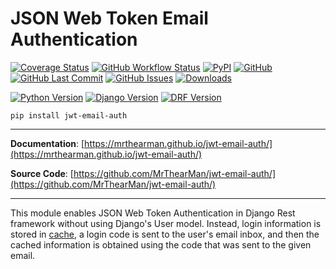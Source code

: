 # JSON Web Token Email Authentication

[![Coverage Status][coverage-badge]][coverage]
[![GitHub Workflow Status][status-badge]][status]
[![PyPI][pypi-badge]][pypi]
[![GitHub][licence-badge]][licence]
[![GitHub Last Commit][repo-badge]][repo]
[![GitHub Issues][issues-badge]][issues]
[![Downloads][downloads-badge]][pypi]

[![Python Version][version-badge]][pypi]
[![Django Version][django-badge]][pypi]
[![DRF Version][drf-badge]][pypi]

```shell
pip install jwt-email-auth
```

---

**Documentation**: [https://mrthearman.github.io/jwt-email-auth/](https://mrthearman.github.io/jwt-email-auth/)

**Source Code**: [https://github.com/MrThearMan/jwt-email-auth/](https://github.com/MrThearMan/jwt-email-auth/)

---


This module enables JSON Web Token Authentication in Django Rest framework without using Django's User model.
Instead, login information is stored in [cache][cache], a login code is sent to the user's email inbox,
and then the cached information is obtained using the code that was sent to the given email.


[cache]: https://docs.djangoproject.com/en/3.2/topics/cache/#the-low-level-cache-api

[coverage-badge]: https://coveralls.io/repos/github/MrThearMan/jwt-email-auth/badge.svg?branch=main
[status-badge]: https://img.shields.io/github/actions/workflow/status/MrThearMan/jwt-email-auth/test.yml?branch=main
[pypi-badge]: https://img.shields.io/pypi/v/jwt-email-auth
[licence-badge]: https://img.shields.io/github/license/MrThearMan/jwt-email-auth
[repo-badge]: https://img.shields.io/github/last-commit/MrThearMan/jwt-email-auth
[issues-badge]: https://img.shields.io/github/issues-raw/MrThearMan/jwt-email-auth
[version-badge]: https://img.shields.io/pypi/pyversions/jwt-email-auth
[downloads-badge]: https://img.shields.io/pypi/dm/jwt-email-auth
[django-badge]: https://img.shields.io/pypi/djversions/jwt-email-auth
[drf-badge]: https://img.shields.io/badge/drf%20versions-3.12.0%20--%203.14.0-blue

[coverage]: https://coveralls.io/github/MrThearMan/jwt-email-auth?branch=main
[status]: https://github.com/MrThearMan/jwt-email-auth/actions/workflows/test.yml
[pypi]: https://pypi.org/project/jwt-email-auth
[licence]: https://github.com/MrThearMan/jwt-email-auth/blob/main/LICENSE
[repo]: https://github.com/MrThearMan/jwt-email-auth/commits/main
[issues]: https://github.com/MrThearMan/jwt-email-auth/issues
